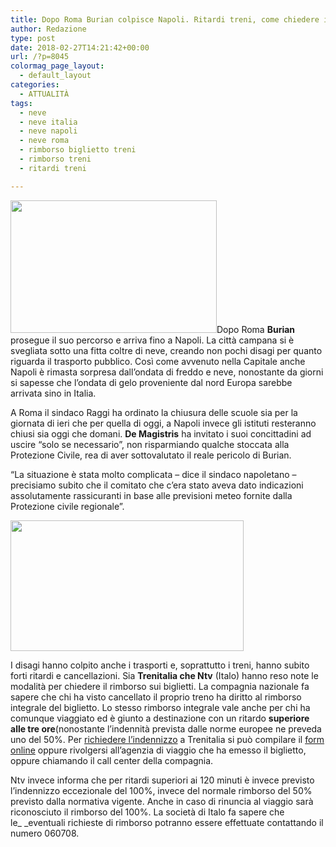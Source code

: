 ```yaml
---
title: Dopo Roma Burian colpisce Napoli. Ritardi treni, come chiedere il rimborso
author: Redazione
type: post
date: 2018-02-27T14:21:42+00:00
url: /?p=8045
colormag_page_layout:
  - default_layout
categories:
  - ATTUALITÀ
tags:
  - neve
  - neve italia
  - neve napoli
  - neve roma
  - rimborso biglietto treni
  - rimborso treni
  - ritardi treni

---
```

<img decoding="async" loading="lazy" class=" wp-image-8048 alignleft" src="https://progressonline.it/wp-content/uploads/2018/02/085757692-ebcd2d2a-146e-4403-9ce5-94960f359bb8-300x180.jpg" alt="" width="330" height="212" />Dopo Roma **Burian** prosegue il suo percorso e arriva fino a Napoli. La città campana si è svegliata sotto una fitta coltre di neve, creando non pochi disagi per quanto riguarda il trasporto pubblico. Così come avvenuto nella Capitale anche Napoli è rimasta sorpresa dall&#8217;ondata di freddo e neve, nonostante da giorni si sapesse che l&#8217;ondata di gelo proveniente dal nord Europa sarebbe arrivata sino in Italia.

A Roma il sindaco Raggi ha ordinato la chiusura delle scuole sia per la giornata di ieri che per quella di oggi, a Napoli invece gli istituti resteranno chiusi sia oggi che domani. **De Magistris** ha invitato i suoi concittadini ad uscire &#8220;solo se necessario&#8221;, non risparmiando qualche stoccata alla Protezione Civile, rea di aver sottovalutato il reale pericolo di Burian.

&#8220;La situazione è stata molto complicata &#8211; dice il sindaco napoletano &#8211; precisiamo subito che il comitato che c&#8217;era stato aveva dato indicazioni assolutamente rassicuranti in base alle previsioni meteo fornite dalla Protezione civile regionale&#8221;.

<img decoding="async" loading="lazy" class=" wp-image-8049 alignright" src="https://progressonline.it/wp-content/uploads/2018/02/treno-neve-300x168.jpg" alt="" width="373" height="209" /> 

I disagi hanno colpito anche i trasporti e, soprattutto i treni, hanno subito forti ritardi e cancellazioni. Sia **Trenitalia che Ntv** (Italo) hanno reso note le modalità per chiedere il rimborso sui biglietti. La compagnia nazionale fa sapere che chi ha visto cancellato il proprio treno ha diritto al rimborso integrale del biglietto. Lo stesso rimborso integrale vale anche per chi ha comunque viaggiato ed è giunto a destinazione con un ritardo **superiore alle tre ore**(nonostante l’indennità prevista dalle norme europee ne preveda uno del 50%. Per <a href="https://www.trenitalia.com/tcom/Informazioni/Indennizzo-per-ritardo-del-treno" target="_blank" rel="noopener">richiedere l’indennizzo</a> a Trenitalia si può compilare il <a href="https://reclami-e-suggerimenti.trenitalia.com/rimborsi/Anagrafica.aspx" target="_blank" rel="noopener">form online</a> oppure rivolgersi all’agenzia di viaggio che ha emesso il biglietto, oppure chiamando il call center della compagnia.

Ntv invece informa che per ritardi superiori ai 120 minuti è invece previsto l’indennizzo eccezionale del 100%, invece del normale rimborso del 50% previsto dalla normativa vigente. Anche in caso di rinuncia al viaggio sarà riconosciuto il rimborso del 100%. La società di Italo fa sapere che le_ _eventuali richieste di rimborso potranno essere effettuate contattando il numero 060708.